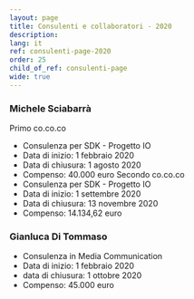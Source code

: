 ```yaml
---
layout: page
title: Consulenti e collaboratori - 2020
description: 
lang: it
ref: consulenti-page-2020
order: 25
child_of_ref: consulenti-page
wide: true
---
```


### Michele Sciabarrà
Primo co.co.co
* Consulenza per SDK - Progetto IO
* Data di inizio: 1 febbraio 2020
* Data di chiusura: 1 agosto 2020
* Compenso: 40.000 euro
Secondo co.co.co 
* Consulenza per SDK - Progetto IO
* Data di inizio: 1 settembre 2020
* Data di chiusura: 13 novembre 2020
* Compenso: 14.134,62 euro

### Gianluca Di Tommaso
* Consulenza in Media Communication
* Data di inizio: 1 febbraio 2020
* data di chiusura: 1 ottobre 2020
* Compenso: 45.000 euro


